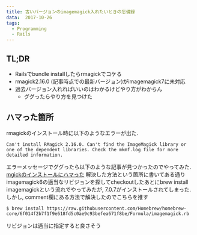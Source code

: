 ```yaml
---
title: 古いバージョンのimagemagick入れたいときの忘備録
data:  2017-10-26
tags:
  - Programming
  - Rails
---
```


## TL;DR
- Railsでbundle installしたらrmagickでコケる
- rmagick2.16.0 (記事時点での最新バージョン)がimagemagick7に未対応
- 過去バージョン入れればいいのはわかるけどやり方がわからん
  - ググったらやり方を見つけた

## ハマった箇所
rmagickのインストール時に以下のようなエラーが出た.

```
Can't install RMagick 2.16.0. Can't find the ImageMagick library or one of the dependent libraries. Check the mkmf.log file for more detailed information.
```
エラーメッセージでググったら以下のような記事が見つかったのでやってみた.
[mgickのインストールにハマった](https://qiita.com/ShuntaShirai/items/c582c0acebe2dbf03fc3)
解決した方法という箇所に書いてある通りimagemagick6の適当なリビジョンを探してcheckoutしたあとにbrew install imagemagickという流れでやってみたが, 7.0.7がインストールされてしまった.
しかし, comment欄にある方法で解決したのでこちらを推す

```
$ brew install https://raw.githubusercontent.com/Homebrew/homebrew-core/6f014f2b7f1f9e618fd5c0ae9c93befea671f8be/Formula/imagemagick.rb
```

リビジョンは適当に指定すると良さそう
